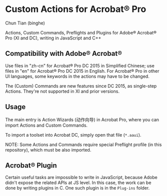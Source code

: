 # Custom Actions for Acrobat® Pro
Chun Tian (binghe)

Actions, Custom Commands, Preflights and Plugins for Adobe® Acrobat® Pro (XI and DC), writing in JavaScript and C++

## Compatibility with Adobe® Acrobat®

Use files in "zh-cn" for Acrobat® Pro DC 2015 in Simplified Chinese; use files in "en" for Acrobat® Pro DC 2015 in English. For Acrobat® Pro in other UI languages, some keywords in the actions may have to be changed.

The (Custom) Commands are new features since DC 2015, as single-step Actions. They're not supported in XI and prior versions.

## Usage

The main entry is Action Wizards (动作向导) in Acrobat Pro, where you can import Actions and Custom Commands.

To import a toolset into Acrobat DC, simply open that file (`*.aaui`).

NOTE: Some Actions and Commands require special Preflight profile (in this repository), which must be also imported.

## Acrobat® Plugin

Certain useful tasks are impossible to write in JavaScript, because Adobe didn't expose the related APIs at JS level. In this case, the work can be done by writing plugins in C. One such plugin is in the `Plug-ins` folder.
